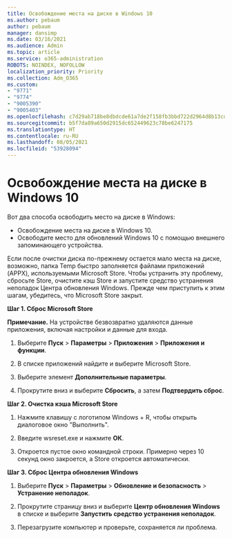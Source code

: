 ```yaml
---
title: Освобождение места на диске в Windows 10
ms.author: pebaum
author: pebaum
manager: dansimp
ms.date: 03/16/2021
ms.audience: Admin
ms.topic: article
ms.service: o365-administration
ROBOTS: NOINDEX, NOFOLLOW
localization_priority: Priority
ms.collection: Adm_O365
ms.custom:
- "9771"
- "9774"
- "9005390"
- "9005403"
ms.openlocfilehash: c7d29ab718be8dbdcde61a7de2f158fb3bbd722d2964d8b13cde9936dd1e5ee1
ms.sourcegitcommit: b5f7da89a650d2915dc652449623c78be6247175
ms.translationtype: HT
ms.contentlocale: ru-RU
ms.lasthandoff: 08/05/2021
ms.locfileid: "53928094"
---
```

# <a name="free-up-drive-space-in-windows-10"></a>Освобождение места на диске в Windows 10

Вот два способа освободить место на диске в Windows:

- Освобождение места на диске в Windows 10.
- Освободите место для обновлений Windows 10 с помощью внешнего запоминающего устройства.

Если после очистки диска по-прежнему остается мало места на диске, возможно, папка Temp быстро заполняется файлами приложений (APPX), используемыми Microsoft Store. Чтобы устранить эту проблему, сбросьте Store, очистите кэш Store и запустите средство устранения неполадок Центра обновления Windows. Прежде чем приступить к этим шагам, убедитесь, что Microsoft Store закрыт.

**Шаг 1. Сброс Microsoft Store**

**Примечание.** На устройстве безвозвратно удаляются данные приложения, включая настройки и данные для входа.

1. Выберите **Пуск** > **Параметры** > **Приложения** > **Приложения и функции**.

1. В списке приложений найдите и выберите Microsoft Store.

1. Выберите элемент **Дополнительные параметры**.

1. Прокрутите вниз и выберите **Сбросить**, а затем **Подтвердить сброс**.

**Шаг 2. Очистка кэша Microsoft Store**

1. Нажмите клавишу с логотипом Windows + R, чтобы открыть диалоговое окно "Выполнить".

1. Введите wsreset.exe и нажмите **ОК**.

1. Откроется пустое окно командной строки. Примерно через 10 секунд окно закроется, а Store откроется автоматически.

**Шаг 3. Сброс Центра обновления Windows**

1. Выберите **Пуск** > **Параметры** > **Обновление и безопасность** > **Устранение неполадок**.

1. Прокрутите страницу вниз и выберите **Центр обновления Windows** в списке и выберите **Запустить средство устранения неполадок**.

1. Перезагрузите компьютер и проверьте, сохраняется ли проблема.

